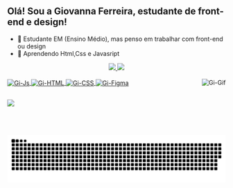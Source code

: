 ## Olá! Sou a Giovanna Ferreira, estudante de front-end e design!

- 🔭 Estudante EM (Ensino Médio), mas penso em trabalhar com front-end ou design
- 🌱 Aprendendo Html,Css e Javasript
<div align="center">
  <a href="https://github.com/Giovanna-Ferreira">
    <img height="180em" src="https://github-readme-stats.vercel.app/api?username=Giovanna-Ferreira&show_icons=true&theme=radical&include_all_commits=true&count_private=true"/>
    <img height="180em" src="https://github-readme-stats.vercel.app/api/top-langs/?username=Giovanna-Ferreira&layout=compact&langs_count=7&theme=radical"/>
</div>
  
<div style="display: inlineblock"><br>
  <img align="center" alt="Gi-Js" height="30" width="40" src="https://cdn.jsdelivr.net/gh/devicons/devicon/icons/javascript/javascript-original.svg">
  <img align="center" alt="Gi-HTML" height="30" width="40" src="https://cdn.jsdelivr.net/gh/devicons/devicon/icons/html5/html5-original.svg">
  <img align="center" alt="Gi-CSS" height="30" width="40" src="https://cdn.jsdelivr.net/gh/devicons/devicon/icons/css3/css3-original.svg">
  <img align="center" alt="Gi-Figma" height="30" width="40" src="https://cdn.jsdelivr.net/gh/devicons/devicon/icons/figma/figma-original.svg">
  <img align="right" alt="Gi-Gif"  height="130" src="https://media.discordapp.net/attachments/887693256996044834/897856579192373258/tenor.gif">
</div>
  
  ##
  <div>
    <a href="https://www.instagram.com/gi_dregerferreira/" target="_blank"><img src="https://img.shields.io/badge/Instagram-E4405F?style=for-the-badge&logo=instagram&logoColor=white" target="_blank"></a>
    
  ![Snake animation](https://github.com/Giovanna-Ferreira/Giovanna-Ferreira/blob/output/github-contribution-grid-snake.svg)
    
  </div>
